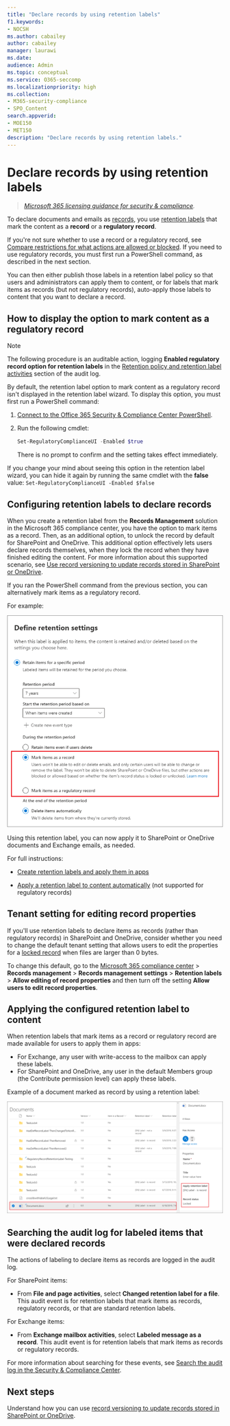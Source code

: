 ```yaml
---
title: "Declare records by using retention labels"
f1.keywords:
- NOCSH
ms.author: cabailey
author: cabailey
manager: laurawi
ms.date:
audience: Admin
ms.topic: conceptual
ms.service: O365-seccomp
ms.localizationpriority: high
ms.collection:
- M365-security-compliance
- SPO_Content
search.appverid:
- MOE150
- MET150
description: "Declare records by using retention labels."
---
```


# Declare records by using retention labels

>*[Microsoft 365 licensing guidance for security & compliance](/office365/servicedescriptions/microsoft-365-service-descriptions/microsoft-365-tenantlevel-services-licensing-guidance/microsoft-365-security-compliance-licensing-guidance).*

To declare documents and emails as [records](records-management.md#records), you use [retention labels](retention.md#retention-labels) that mark the content as a **record** or a **regulatory record**.

If you're not sure whether to use a record or a regulatory record, see [Compare restrictions for what actions are allowed or blocked](records-management.md#compare-restrictions-for-what-actions-are-allowed-or-blocked). If you need to use regulatory records, you must first run a PowerShell command, as described in the next section.

You can then either publish those labels in a retention label policy so that users and administrators can apply them to content, or for labels that mark items as records (but not regulatory records), auto-apply those labels to content that you want to declare a record.

## How to display the option to mark content as a regulatory record

> [!NOTE]
> The following procedure is an auditable action, logging **Enabled regulatory record option for retention labels** in the [Retention policy and retention label activities](search-the-audit-log-in-security-and-compliance.md#retention-policy-and-retention-label-activities) section of the audit log.

By default, the retention label option to mark content as a regulatory record isn't displayed in the retention label wizard. To display this option, you must first run a PowerShell command:

1. [Connect to the Office 365 Security & Compliance Center PowerShell](/powershell/exchange/office-365-scc/connect-to-scc-powershell/connect-to-scc-powershell).

2. Run the following cmdlet:

    ```powershell
    Set-RegulatoryComplianceUI -Enabled $true
    ````

    There is no prompt to confirm and the setting takes effect immediately.

If you change your mind about seeing this option in the retention label wizard, you can hide it again by running the same cmdlet with the **false** value: `Set-RegulatoryComplianceUI -Enabled $false`

## Configuring retention labels to declare records

When you create a retention label from the **Records Management** solution in the Microsoft 365 compliance center, you have the option to mark items as a record. Then, as an additional option, to unlock the record by default for SharePoint and OneDrive. This additional option effectively lets users declare records themselves, when they lock the record when they have finished editing the content. For more information about this supported scenario, see [Use record versioning to update records stored in SharePoint or OneDrive](record-versioning.md).

If you ran the PowerShell command from the previous section, you can alternatively mark items as a regulatory record.

For example:

![Configure a retention label to mark content as a record or regulatory.](../media/recordversioning6.png)

Using this retention label, you can now apply it to SharePoint or OneDrive documents and Exchange emails, as needed.

For full instructions:

- [Create retention labels and apply them in apps](create-apply-retention-labels.md)

- [Apply a retention label to content automatically](apply-retention-labels-automatically.md) (not supported for regulatory records)

## Tenant setting for editing record properties

If you'll use retention labels to declare items as records (rather than regulatory records) in SharePoint and OneDrive, consider whether you need to change the default tenant setting that allows users to edit the properties for a [locked record](record-versioning.md) when files are larger than 0 bytes.

To change this default, go to the [Microsoft 365 compliance center](https://compliance.microsoft.com/) > **Records management** > **Records management settings** > **Retention labels** > **Allow editing of record properties** and then turn off the setting **Allow users to edit record properties**.

## Applying the configured retention label to content

When retention labels that mark items as a record or regulatory record are made available for users to apply them in apps:

- For Exchange, any user with write-access to the mailbox can apply these labels.
- For SharePoint and OneDrive, any user in the default Members group (the Contribute permission level) can apply these labels.

Example of a document marked as record by using a retention label:

![Details pane for document tagged as a record.](../media/recordversioning7.png)

## Searching the audit log for labeled items that were declared records

The actions of labeling to declare items as records are logged in the audit log.

For SharePoint items:
- From **File and page activities**, select **Changed retention label for a file**. This audit event is for retention labels that mark items as records, regulatory records, or that are standard retention labels.

For Exchange items:
- From **Exchange mailbox activities**, select **Labeled message as a record**. This audit event is for retention labels that mark items as records or regulatory records.

For more information about searching for these events, see [Search the audit log in the Security & Compliance Center](search-the-audit-log-in-security-and-compliance.md#file-and-page-activities).

## Next steps

Understand how you can use [record versioning to update records stored in SharePoint or OneDrive](record-versioning.md).